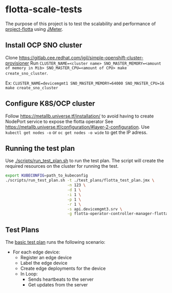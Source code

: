 # flotta-scale-tests
The purpose of this project is to test the scalability and performance of [project-flotta](https://github.com/project-flotta/flotta-operator) using [JMeter](https://jmeter.apache.org).

## Install OCP SNO cluster
Clone https://gitlab.cee.redhat.com/jgil/simple-openshift-cluster-provisioner
Run `CLUSTER_NAME=<cluster name> SNO_MASTER_MEMORY=<amount of memory in Mib> SNO_MASTER_CPU=<amount of CPU> make create_sno_cluster`.

Ex: `CLUSTER_NAME=devicemgmt1 SNO_MASTER_MEMORY=64000 SNO_MASTER_CPU=16 make create_sno_cluster`
## Configure K8S/OCP cluster
Follow https://metallb.universe.tf/installation/ to avoid having to create NodePort service to expose the flotta operator
See https://metallb.universe.tf/configuration/#layer-2-configuration. Use `kubectl get nodes -o` or `oc get nodes -o wide` to get the IP adress.

## Running the test plan
Use [./scripts/run_test_plan.sh](./scripts/run_test_plan.sh) to run the test plan.
The script will create the required resources on the cluster for running the test.

```bash
export KUBECONFIG=path_to_kubeconfig
./scripts/run_test_plan.sh -t ./test_plans/flotta_test_plan.jmx \
                           -n 123 \
                           -d 1 \
                           -i 1 \
                           -p 1 \
                           -r 1 \
                           -s api.devicemgmt3.srv \
                           -g flotta-operator-controller-manager-flotta.apps.devicemgmt3.srv
```

## Test Plans
The [basic test plan](./test_plans/flotta_test_plan.jmx) runs the following scenario:
* For each edge device:
  * Register an edge device
  * Label the edge device
  * Create edge deployments for the device
  * In Loop:
    * Sends heartbeats to the server
    * Get updates from the server
  